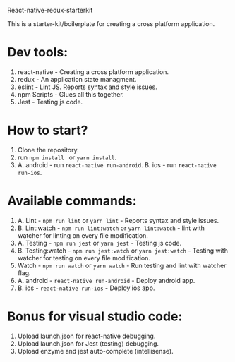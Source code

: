 React-native-redux-starterkit

This is a starter-kit/boilerplate for creating a cross platform application.

# Dev tools:
1. react-native - Creating a cross platform application.
2. redux - An application state managment.
3. eslint - Lint JS. Reports syntax and style issues.
4. npm Scripts - Glues all this together.
5. Jest - Testing js code.

# How to start?
1. Clone the repository.
2. run ```npm install ``` or ```yarn install```.
3. A. android - run ```react-native run-android```.
   B. ios - run ```react-native run-ios```.
	 
# Available commands:
1. A. Lint - ```npm run lint``` or ```yarn lint``` - Reports syntax and style issues.
1. B. Lint:watch - ```npm run lint:watch``` or ```yarn lint:watch``` - lint with watcher for linting on every file modification.
2. A. Testing - ```npm run jest``` or ```yarn jest``` - Testing js code.
2. B. Testing:watch - ```npm run jest:watch``` or ```yarn jest:watch``` - Testing with watcher for testing on every file modification.
3. Watch - ```npm run watch``` or ```yarn watch``` - Run testing and lint with watcher flag.
4. A. android - ```react-native run-android``` - Deploy android app.
4. B. ios - ```react-native run-ios``` - Deploy ios app.

# Bonus for visual studio code:
1. Upload launch.json for react-native debugging.
2. Upload launch.json for Jest (testing) debugging.
3. Upload enzyme and jest auto-complete (intellisense). 
